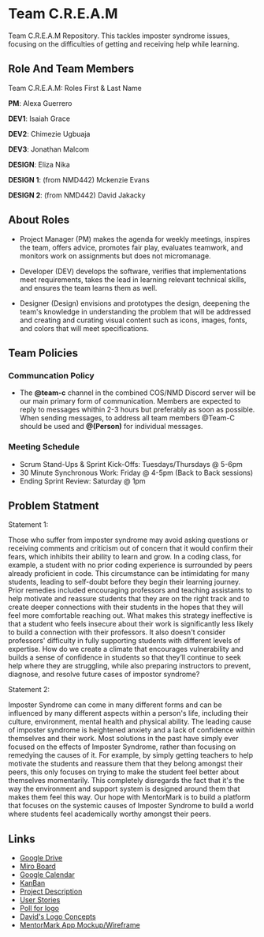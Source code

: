 # Team C.R.E.A.M
Team C.R.E.A.M Repository. This tackles imposter syndrome issues, focusing on the difficulties of getting and receiving help while learning.


## Role And Team Members
Team C.R.E.A.M: Roles First & Last Name


__PM__: Alexa Guerrero

__DEV1__: Isaiah Grace

__DEV2__: Chimezie Ugbuaja

__DEV3__: Jonathan Malcom

__DESIGN__: Eliza Nika

__DESIGN 1__: (from NMD442) Mckenzie Evans

__DESIGN 2__: (from NMD442) David Jakacky


## About Roles
* Project Manager (PM) makes the agenda for weekly meetings, inspires the team, offers advice, promotes fair play, evaluates teamwork, and monitors work on assignments but does not micromanage.
  
* Developer (DEV) develops the software, verifies that implementations meet requirements, takes the lead in learning relevant technical skills, and ensures the team learns them as well.

* Designer (Design) envisions and prototypes the design, deepening the team's knowledge in understanding the problem that will be addressed and creating and curating visual content such as icons, images, fonts, and colors that will meet specifications.

## Team Policies
### Communcation Policy
* The __@team-c__ channel in the combined COS/NMD Discord server will be our main primary form of communication. Members are expected to reply to messages whithin 2-3 hours but preferably as soon as possible. When sending messages, to address all team members @Team-C should be used and __@(Person)__ for individual messages.

### Meeting Schedule
* Scrum Stand-Ups & Sprint Kick-Offs: Tuesdays/Thursdays @ 5-6pm
* 30 Minute Synchronous Work: Friday @ 4-5pm (Back to Back sessions)
* Ending Sprint Review: Saturday @ 1pm



## Problem Statment
Statement 1:

Those who suffer from imposter syndrome may avoid asking questions or receiving comments and criticism out of concern that it would confirm their fears, which inhibits their ability to learn and grow. In a coding class, for example, a student with no prior coding experience is surrounded by peers already proficient in code. This circumstance can be intimidating for many students, leading to self-doubt before they begin their learning journey. Prior remedies included encouraging professors and teaching assistants to help motivate and reassure students that they are on the right track and to create deeper connections with their students in the hopes that they will feel more comfortable reaching out. What makes this strategy ineffective is that a student who feels insecure about their work is significantly less likely to build a connection with their professors. It also doesn't consider professors' difficulty in fully supporting students with different levels of expertise.  How do we create a climate that encourages vulnerability and builds a sense of confidence in students so that they’ll continue to seek help where they are struggling, while also preparing instructors to prevent, diagnose, and resolve future cases of impostor syndrome? 

Statement 2:

Imposter Syndrome can come in many different forms and can be influenced by many different aspects within a person's life, including their culture, environment, mental health and physical ability. The leading cause of imposter syndrome is heightened anxiety and a lack of confidence within themselves and their work. Most solutions in the past have simply ever focused on the effects of Imposter Syndrome, rather than focusing on remedying  the causes of it. For example, by simply getting teachers to help motivate the students and reassure them that they belong amongst their peers, this only focuses on trying to make the student feel better about themselves momentarily. This completely disregards the fact that it's the way the environment and support system is designed around them that makes them feel this way. Our hope with MentorMark is to build a platform that focuses on the systemic causes of Imposter Syndrome to build a world where students feel academically worthy amongst their peers.

## Links
* [Google Drive](https://drive.google.com/drive/u/0/folders/0ACeqdmZ1_nN4Uk9PVA)
* [Miro Board](https://miro.com/app/board/uXjVNfcEPWo=/?share_link_id=184606767617)
* [Google Calendar](https://calendar.google.com/calendar/embed?src=c_7bba563e82818d1173a24e233d69a664315f7c7cfdb4a2a2fc73d89ff0305eff%40group.calendar.google.com&ctz=America%2FNew_York)
* [KanBan](nmd442.atlassian.net)
* [Project Description](https://docs.google.com/document/d/1pYaFWD5ZjIMYsY10G6Tj2zTQovdf3BRFGm2aURBWf1c/edit?usp=sharing)
* [User Stories](https://docs.google.com/document/d/1yl5TXeCvfRcu4HLLEaKomIPF_wTQ4EDAqwn78GlSDbM/edit?usp=sharing)
* [Poll for logo](https://forms.gle/RVAcgvDBEfiSFBfB6)
* [David's Logo Concepts](https://drive.google.com/file/d/1i6xQqPnGXr6O4zTBSE-dzAMBrYRJE3pF/view?usp=sharing)
* [MentorMark App Mockup/Wireframe](https://www.figma.com/file/fIhVyZFpO5oyPiC1VqLOBy/MentorMark-Mockup-V3?type=design&node-id=0%3A1&mode=design&t=JHW3K4PCVBvfjhOe-1)

